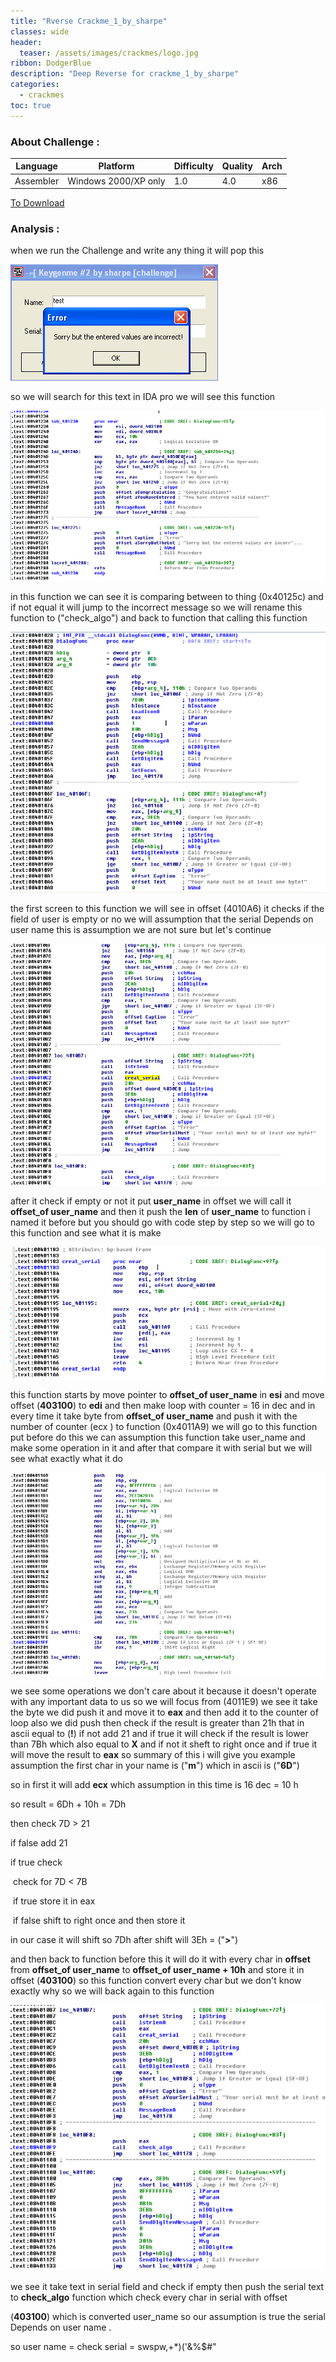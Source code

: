 ```yaml
---
title: "Rverse Crackme_1_by_sharpe"
classes: wide
header:
  teaser: /assets/images/crackmes/logo.jpg
ribbon: DodgerBlue
description: "Deep Reverse for crackme_1_by_sharpe"
categories:
  - crackmes
toc: true
---
```


### About Challenge : 

| Language  | Platform             | Difficulty | Quality | Arch |
| --------- | -------------------- | ---------- | ------- | ---- |
| Assembler | Windows 2000/XP only | 1.0        | 4.0     | x86  |

[To Download](https://crackmes.one/crackme/5ab77f6233c5d40ad448c9df)

 

### Analysis :

when we run the Challenge  and write any thing it will pop this 

![](/assets/images/crackmes/1.PNG)

so we will search for this text in IDA pro we will see this function 

![](/assets/images/crackmes/2.PNG)

in this function we can see it is comparing between to thing (0x40125c) and if not equal it will jump to the incorrect message so we will rename this function to ("check_algo")  and back to function that calling this function 

![](/assets/images/crackmes/3.PNG)

the first screen to this function we will see in offset (4010A6) it checks if the field of user is empty or no we will assumption that the serial Depends on user name this is assumption we are not sure but let's continue 

![](/assets/images/crackmes/4.PNG)

after it check if empty or not it put **user_name** in offset we will call it **offset_of user_name** and then it push the **len** of **user_name** to function i named it before but you should go with code step by step so we will go to this function and see what it is make 

![](/assets/images/crackmes/5.PNG)

this function starts by move pointer to **offset_of user_name** in **esi**  and move offset (**403100**) to **edi** and then make loop with counter = 16 in dec and in every time it take byte from **offset_of user_name** and push it with the number of counter (ecx ) to function (0x4011A9) we will go to this function put before do this we can assumption this function take user_name and make some operation in it and after that compare it with serial but we will see what exactly what it do 

![](/assets/images/crackmes/6.PNG)

we see some operations we don't care about it because it doesn't operate with any important data to us so we will focus from  (4011E9) we see it take the byte we did push it and move it to **eax** and then add it to the counter of loop also we did push  then check if the result is greater than 21h that in ascii equal to (**!**) if not add 21 and if true it will check if the result is lower than 7Bh which also equal to **X** and if not it sheft to right once and if true it will move the result to **eax** so summary of this i will give you example 
assumption  the first char in your name is ("**m**") which in ascii is ("**6D**")

so in first it will add **ecx** which assumption  in this time is 16 dec = 10 h 

so result = 6Dh + 10h = 7Dh

then check 7D > 21 

if false add 21 

if true check 

​		check for 7D < 7B 

​		if true store it in eax 

​		if false shift to right once and then store it 

in our case it will shift so 7Dh after shift will   3Eh = ("**>**")

and then back to function before this  it will do it with every char in **offset**  from **offset_of user_name** to **offset_of user_name + 10h** and store it in offset (**403100**) so this function convert every char but we don't know exactly why so we will back again to this function 

![](/assets/images/crackmes/7.PNG)

we see it take text in serial field and check if empty then push the serial text to **check_algo** function which check every char in serial with offset   

(**403100**) which is converted user_name so our assumption  is true the serial Depends on user name .

so user name  = check
			serial     = swspw,+*)('&%$#"
